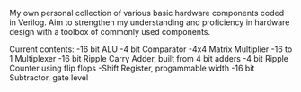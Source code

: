 My own personal collection of various basic hardware components coded in Verilog. 
Aim to strengthen my understanding and proficiency in hardware design with a toolbox of commonly used components. 

Current contents:
  -16 bit ALU
  -4 bit Comparator
  -4x4 Matrix Multiplier
  -16 to 1 Multiplexer
  -16 bit Ripple Carry Adder, built from 4 bit adders
  -4 bit Ripple Counter using flip flops
  -Shift Register, progammable width
  -16 bit Subtractor, gate level 
